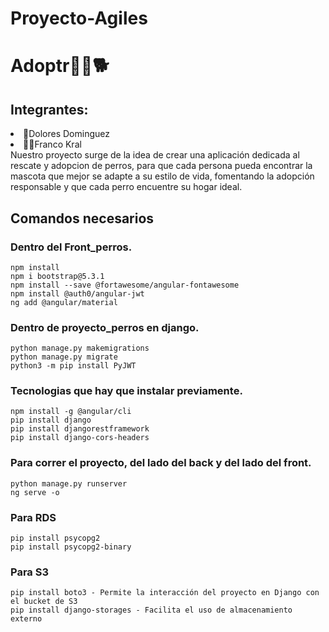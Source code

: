# Proyecto-Agiles
<h1>Adoptr🐩🐶🐕</h1>
<h2>Integrantes:</h2> 
<li>🙋Dolores Dominguez</li>
<li>🙋‍♂️Franco Kral</li>
Nuestro proyecto surge de la idea de crear una aplicación dedicada al rescate y adopcion de perros, para que cada persona pueda encontrar la mascota que mejor se adapte a su estilo de vida, fomentando la adopción responsable y que cada perro encuentre su hogar ideal.

<h2>Comandos necesarios</h2>

### Dentro del Front_perros.

```
npm install
npm i bootstrap@5.3.1
npm install --save @fortawesome/angular-fontawesome
npm install @auth0/angular-jwt
ng add @angular/material

```

### Dentro de proyecto_perros en django.

```
python manage.py makemigrations
python manage.py migrate
python3 -m pip install PyJWT

```
### Tecnologias que hay que instalar previamente.

```
npm install -g @angular/cli
pip install django
pip install djangorestframework
pip install django-cors-headers

```

### Para correr el proyecto, del lado del back y del lado del front.

```
python manage.py runserver
ng serve -o

```
### Para RDS
```
pip install psycopg2 
pip install psycopg2-binary
```
### Para S3
```
pip install boto3 - Permite la interacción del proyecto en Django con el bucket de S3
pip install django-storages - Facilita el uso de almacenamiento externo

```
